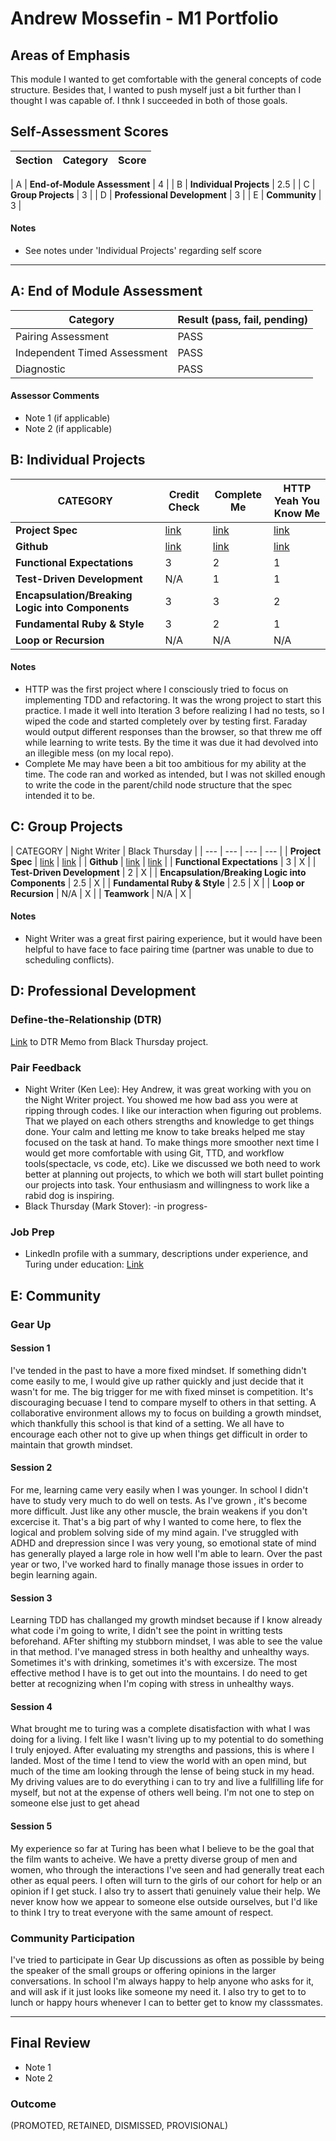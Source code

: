 # Andrew Mossefin - M1 Portfolio

## Areas of Emphasis

This module I wanted to get comfortable with the general concepts of code structure. Besides that, I wanted to push myself just a bit further than I thought I was capable of. I thnk I succeeded in both of those goals.


## Self-Assessment Scores

| Section | Category | Score |
| --- | ----- | --- |

| A | **End-of-Module Assessment** | 4 |
| B | **Individual Projects** | 2.5 |
| C | **Group Projects** | 3 |
| D | **Professional Development** | 3 |
| E | **Community** | 3 |


#### Notes

*   See notes under 'Individual Projects' regarding self score


------------------------------------------------

## A: End of Module Assessment

| Category | Result (pass, fail, pending) |
| ----- | --- |
| Pairing Assessment | PASS |
| Independent Timed Assessment | PASS |
| Diagnostic | PASS |

#### Assessor Comments

*   Note 1 (if applicable)
*   Note 2 (if applicable)


## B: Individual Projects

| CATEGORY | Credit Check | Complete Me | HTTP Yeah You Know Me |
| --- | --- | --- | --- |
| **Project Spec** | [link](http://backend.turing.io/module1/projects/credit_check) | [link](http://backend.turing.io/module1/projects/complete_me) | [link](http://backend.turing.io/module1/projects/http_yeah_you_know_me) |
| **Github** | [link](https://github.com/frustratedswede/Projects/blob/master/credit_check.rb) | [link](https://github.com/frustratedswede/Projects/blob/master/complete_me.rb) | [link](https://github.com/frustratedswede/http_yeah_you_know_me) |
| **Functional Expectations** | 3 | 2 | 1 |
| **Test-Driven Development** | N/A | 1 | 1 |
| **Encapsulation/Breaking Logic into Components** | 3 | 3 | 2 |
| **Fundamental Ruby & Style** | 3 | 2 | 1 |
| **Loop or Recursion** | N/A | N/A | N/A |

#### Notes

*   HTTP was the first project where I consciously tried to focus on implementing TDD and refactoring. It was the wrong project to start this practice. I made it well into Iteration 3 before realizing I had no tests, so I wiped the code and started completely over by testing first. Faraday would output different responses than the browser, so that threw me off while learning to write tests. By the time it was due it had devolved into an illegible mess (on my local repo).
*   Complete Me may have been a bit too ambitious for my ability at the time. The code ran and worked as intended, but I was not skilled enough to write the code in the parent/child node structure that the spec intended it to be.


## C: Group Projects

| CATEGORY | Night Writer | Black Thursday |
| --- | --- | --- | --- |
| **Project Spec** | [link](http://backend.turing.io/module1/projects/night_writer) | [link](http://backend.turing.io/module1/projects/black_thursday) |
| **Github** | [link](https://github.com/frustratedswede/night_writer) | [link](https://github.com/stovermc/black_thursday) |
| **Functional Expectations** | 3 | X |
| **Test-Driven Development** | 2 | X |
| **Encapsulation/Breaking Logic into Components** | 2.5 | X |
| **Fundamental Ruby & Style** | 2.5 | X |
| **Loop or Recursion** | N/A | X |
| **Teamwork** | N/A | X |

#### Notes

*   Night Writer was a great first pairing experience, but it would have been helpful to have face to face pairing time (partner was unable to due to scheduling conflicts).


## D: Professional Development

### Define-the-Relationship (DTR)

[Link](https://docs.google.com/document/d/1XKnfByzId1sPMEEGWohDPWINs_I_qj6hSDL0_GokA0k/edit?usp=sharing) to DTR Memo from Black Thursday project.

### Pair Feedback

*   Night Writer (Ken Lee): Hey Andrew, it was great working with you on the Night Writer project. You showed me how bad ass you were at ripping through codes. I like our interaction when figuring out problems. That we played on each others strengths and knowledge to get things done. Your calm and  letting me know to take breaks helped me stay focused on the task at hand. To make things more smoother next time I would get more comfortable with using Git, TTD, and workflow tools(spectacle, vs code, etc). Like we discussed we both need to work better at planning out projects, to which we both will start bullet pointing our projects into task. Your enthusiasm and willingness to work like a rabid dog is inspiring.
*   Black Thursday (Mark Stover): -in progress-

### Job Prep

*   LinkedIn profile with a summary, descriptions under experience, and Turing under education: [Link](https://www.linkedin.com/in/andrewmossefin/)


## E: Community

### Gear Up

#### Session 1
I've tended in the past to have a more fixed mindset. If something didn't come easily to me, I would give up rather quickly and just decide that it wasn't for me. The big trigger for me with fixed minset is competition. It's discouraging becuase I tend to compare myself to others in that setting. A collaborative environment allows my to focus on building a growth mindset, which thankfully this school is that kind of a setting. We all have to encourage each other not to give up when things get difficult in order to maintain that growth mindset.

#### Session 2
For me, learning came very easily when I was younger. In school I didn't have to study very much to do well on tests. As I've grown , it's become more difficult. Just like any other muscle, the brain weakens if you don't excercise it. That's a big part of why I wanted to come here, to flex the logical and problem solving side of my mind again. I've struggled with ADHD and drepression since I was very young, so emotional state of mind has generally played a large role in how well I'm able to learn. Over the past year or two, I've worked hard to finally manage those issues in order to begin learning again.

#### Session 3
Learning TDD has challanged my growth mindset because if I know already what code i'm going to write, I didn't see the point in writting tests beforehand. AFter shifting my stubborn mindset, I was able to see the value in that method. I've managed stress in both healthy and unhealthy ways. Sometimes it's with drinking, sometimes it's with excersize. The most effective method I have is to get out into the mountains. I do need to get better at recognizing when I'm coping with stress in unhealthy ways.

#### Session 4
What brought me to turing was a complete disatisfaction with what I was doing for a living. I felt like I wasn't living up to my potential to do something I truly enjoyed. After evaluating my strengths and passions, this is where I landed.
Most of the time I tend to view the world with an open mind, but much of the time am looking through the lense of being stuck in my head.
My driving values are to do everything i can to try and live a fullfilling life for myself, but not at the expense of others well being. I'm not one to step on someone else just to get ahead 

#### Session 5
My experience so far at Turing has been what I believe to be the goal that the film wants to acheive. We have a pretty diverse group of men and women, who through the interactions I've seen and had generally treat each other as equal peers. I often will turn to the girls of our cohort for help or an opinion if I get stuck. I also try to assert thati genuinely value their help. We never know how we appear to someone else outside ourselves, but I'd like to think I try to treat everyone with the same amount of respect. 

### Community Participation
I've tried to participate in Gear Up discussions as often as possible by being the speaker of the small groups or offering opinions in the larger conversations. In school I'm always happy to help anyone who asks for it, and will ask if it just looks like someone my need it. I also try to get to to lunch or happy hours whenever I can to better get to know my classsmates.

-------------------------------------------------------------

## Final Review

*   Note 1
*   Note 2

### Outcome

(PROMOTED, RETAINED, DISMISSED, PROVISIONAL)
